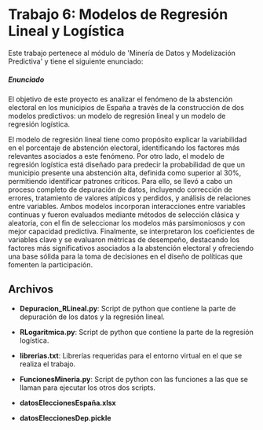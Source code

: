 # Trabajo 6: Modelos de Regresión Lineal y Logística

Este trabajo pertenece al módulo de 'Minería de Datos y Modelización Predictiva' y tiene el siguiente enunciado:

##### Enunciado
El objetivo de este proyecto es analizar el fenómeno de la abstención electoral en los municipios de España a través de la construcción de dos modelos predictivos: un modelo de regresión lineal y un modelo de regresión logística. 

El modelo de regresión lineal tiene como propósito explicar la variabilidad en el porcentaje de abstención electoral, identificando los factores más relevantes asociados a este fenómeno. Por otro lado, el modelo de regresión logística está diseñado para predecir la probabilidad de que un municipio presente una abstención alta, definida como superior al 30%, permitiendo identificar patrones críticos. Para ello, se llevó a cabo un proceso completo de depuración de datos, incluyendo corrección de errores, tratamiento de valores atípicos y perdidos, y análisis de relaciones entre variables. Ambos modelos incorporan interacciones entre variables continuas y fueron evaluados mediante métodos de selección clásica y aleatoria, con el fin de seleccionar los modelos más parsimoniosos y con mejor capacidad predictiva. Finalmente, se interpretaron los coeficientes de variables clave y se evaluaron métricas de desempeño, destacando los factores más significativos asociados a la abstención electoral y ofreciendo una base sólida para la toma de decisiones en el diseño de políticas que fomenten la participación.


## Archivos

- **Depuracion_RLineal.py**: Script de python que contiene la parte de depuración de los datos y la regresión lineal. 

- **RLogaritmica.py**: Script de python que contiene la parte de la regresión logística. 

- **librerias.txt**: Librerías requeridas para el entorno virtual en el que se realiza el trabajo. 

- **FuncionesMineria.py**: Script de python con las funciones a las que se llaman para ejecutar los otros dos scripts. 

- **datosEleccionesEspaña.xlsx**
- **datosEleccionesDep.pickle** 
